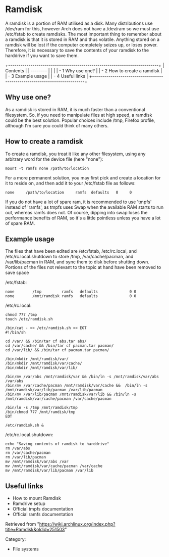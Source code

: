 Ramdisk
=======

A ramdisk is a portion of RAM utilised as a disk. Many distributions use
/dev/ram for this, however Arch does not have a /dev/ram so we must use
/etc/fstab to create ramdisks. The most important thing to remember
about a ramdisk is that it is stored in RAM and thus volatile. Anything
stored on a ramdisk will be lost if the computer completely seizes up,
or loses power. Therefore, it is necessary to save the contents of your
ramdisk to the harddrive if you want to save them.

+--------------------------------------------------------------------------+
| Contents                                                                 |
| --------                                                                 |
|                                                                          |
| -   1 Why use one?                                                       |
| -   2 How to create a ramdisk                                            |
| -   3 Example usage                                                      |
| -   4 Useful links                                                       |
+--------------------------------------------------------------------------+

Why use one?
------------

As a ramdisk is stored in RAM, it is much faster than a conventional
filesystem. So, if you need to manipulate files at high speed, a ramdisk
could be the best solution. Popular choices include /tmp, Firefox
profile, although I'm sure you could think of many others.

How to create a ramdisk
-----------------------

To create a ramdisk, you treat it like any other filesystem, using any
arbitrary word for the device file (here "none"):

    mount -t ramfs none /path/to/location

For a more permanent solution, you may first pick and create a location
for it to reside on, and then add it to your /etc/fstab file as follows:

    none     /path/to/location     ramfs  defaults   0     0

If you do not have a lot of spare ram, it is recommended to use 'tmpfs'
instead of 'ramfs', as tmpfs uses Swap when the available RAM starts to
run out, whereas ramfs does not. Of course, dipping into swap loses the
performance benefits of RAM, so it's a little pointless unless you have
a lot of spare RAM.

Example usage
-------------

The files that have been edited are /etc/fstab, /etc/rc.local, and
/etc/rc.local.shutdown to store /tmp, /var/cache/pacman, and
/var/lib/pacman in RAM, and sync them to disk before shutting down.
Portions of the files not relevant to the topic at hand have been
removed to save space

/etc/fstab:

    none        /tmp         ramfs   defaults              0 0
    none        /mnt/ramdisk ramfs   defaults              0 0

/etc/rc.local:

    chmod 777 /tmp
    touch /etc/ramdisk.sh

    /bin/cat - >> /etc/ramdisk.sh << EOT
    #!/bin/sh

    cd /var/ && /bin/tar cf abs.tar abs/
    cd /var/cache/ && /bin/tar cf pacman.tar pacman/
    cd /var/lib/ && /bin/tar cf pacman.tar pacman/

    /bin/mkdir /mnt/ramdisk/var/
    /bin/mkdir /mnt/ramdisk/var/cache/
    /bin/mkdir /mnt/ramdisk/var/lib/

    /bin/mv /var/abs /mnt/ramdisk/var && /bin/ln -s /mnt/ramdisk/var/abs /var/abs
    /bin/mv /var/cache/pacman /mnt/ramdisk/var/cache &&  /bin/ln -s /mnt/ramdisk/var/lib/pacman /var/lib/pacman
    /bin/mv /var/lib/pacman /mnt/ramdisk/var/lib && /bin/ln -s /mnt/ramdisk/var/cache/pacman /var/cache/pacman

    /bin/ln -s /tmp /mnt/ramdisk/tmp
    /bin/chmod 777 /mnt/ramdisk/tmp
    EOT

    /etc/ramdisk.sh &

/etc/rc.local.shutdown:

    echo "Saving contents of ramdisk to harddrive"
    rm /var/abs
    rm /var/cache/pacman
    rm /var/lib/pacman
    mv /mnt/ramdisk/var/abs /var
    mv /mnt/ramdisk/var/cache/pacman /var/cache
    mv /mnt/ramdisk/var/lib/pacman /var/lib

Useful links
------------

-   How to mount Ramdisk
-   Ramdrive setup
-   Official tmpfs documentation
-   Official ramfs documentation

Retrieved from
"https://wiki.archlinux.org/index.php?title=Ramdisk&oldid=251503"

Category:

-   File systems
